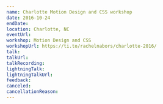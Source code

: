```yaml
---
name: Charlotte Motion Design and CSS workshop
date: 2016-10-24
endDate:
location: Charlotte, NC
eventUrl:
workshop: Motion Design and CSS
workshopUrl: https://ti.to/rachelnabors/charlotte-2016/
talk:
talkUrl:
talkRecording:
lightningTalk:
lightningTalkUrl:
feedback:
canceled:
cancellationReason:
---
```

